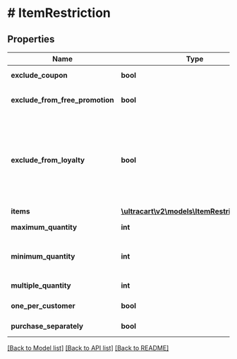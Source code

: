 # # ItemRestriction

## Properties

Name | Type | Description | Notes
------------ | ------------- | ------------- | -------------
**exclude_coupon** | **bool** | Exclude coupons | [optional]
**exclude_from_free_promotion** | **bool** | Exclude from free promotion | [optional]
**exclude_from_loyalty** | **bool** | Exclude from loyalty.  Must be set to true or false to save.  Null is ignored for backwards SDK compatibility | [optional]
**items** | [**\ultracart\v2\models\ItemRestrictionItem[]**](ItemRestrictionItem.md) | Items | [optional]
**maximum_quantity** | **int** | Maximum quantity | [optional]
**minimum_quantity** | **int** | Minimum quantity (defaults to 1) | [optional]
**multiple_quantity** | **int** | Multiple of quantity | [optional]
**one_per_customer** | **bool** | One per customer | [optional]
**purchase_separately** | **bool** | Purchase separately | [optional]

[[Back to Model list]](../../README.md#models) [[Back to API list]](../../README.md#endpoints) [[Back to README]](../../README.md)
